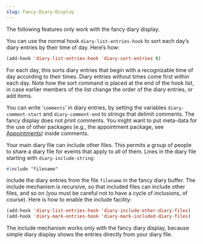 ```yaml
---
slug: Fancy-Diary-Display
---
```


The following features only work with the fancy diary display.

You can use the normal hook `diary-list-entries-hook` to sort each day’s diary entries by their time of day. Here’s how:

```lisp
(add-hook 'diary-list-entries-hook 'diary-sort-entries t)
```

For each day, this sorts diary entries that begin with a recognizable time of day according to their times. Diary entries without times come first within each day. Note how the sort command is placed at the end of the hook list, in case earlier members of the list change the order of the diary entries, or add items.

You can write ‘`comments`’ in diary entries, by setting the variables `diary-comment-start` and `diary-comment-end` to strings that delimit comments. The fancy display does not print comments. You might want to put meta-data for the use of other packages (e.g., the appointment package, see [Appointments](Appointments)) inside comments.

Your main diary file can include other files. This permits a group of people to share a diary file for events that apply to all of them. Lines in the diary file starting with `diary-include-string`:

```lisp
#include "filename"
```

include the diary entries from the file `filename` in the fancy diary buffer. The include mechanism is recursive, so that included files can include other files, and so on (you must be careful not to have a cycle of inclusions, of course). Here is how to enable the include facility:

```lisp
(add-hook 'diary-list-entries-hook 'diary-include-other-diary-files)
(add-hook 'diary-mark-entries-hook 'diary-mark-included-diary-files)
```

The include mechanism works only with the fancy diary display, because simple diary display shows the entries directly from your diary file.
